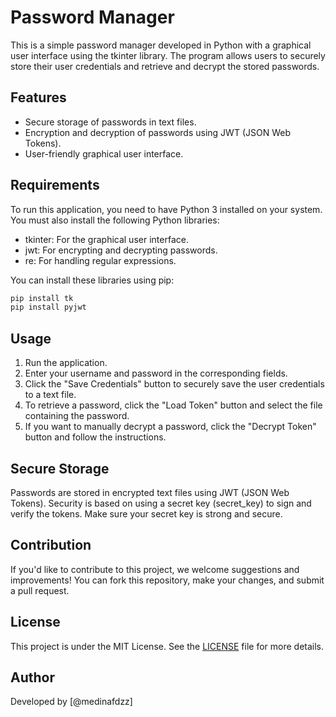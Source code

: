 # Password Manager

This is a simple password manager developed in Python with a graphical user interface using the tkinter library. The program allows users to securely store their user credentials and retrieve and decrypt the stored passwords.

## Features

- Secure storage of passwords in text files.
- Encryption and decryption of passwords using JWT (JSON Web Tokens).
- User-friendly graphical user interface.

## Requirements

To run this application, you need to have Python 3 installed on your system. You must also install the following Python libraries:

- tkinter: For the graphical user interface.
- jwt: For encrypting and decrypting passwords.
- re: For handling regular expressions.

You can install these libraries using pip:

```bash
pip install tk
pip install pyjwt
```
## Usage

1. Run the application.
2. Enter your username and password in the corresponding fields.
3. Click the "Save Credentials" button to securely save the user credentials to a text file.
4. To retrieve a password, click the "Load Token" button and select the file containing the password.
5. If you want to manually decrypt a password, click the "Decrypt Token" button and follow the instructions.

## Secure Storage

Passwords are stored in encrypted text files using JWT (JSON Web Tokens). Security is based on using a secret key (secret_key) to sign and verify the tokens. Make sure your secret key is strong and secure.

## Contribution

If you'd like to contribute to this project, we welcome suggestions and improvements! You can fork this repository, make your changes, and submit a pull request.

## License

This project is under the MIT License. See the [LICENSE](LICENSE) file for more details.


## Author

Developed by [@medinafdzz]

